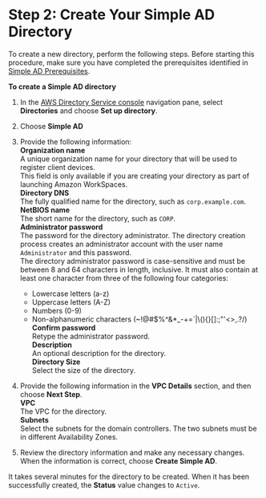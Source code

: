 # Step 2: Create Your Simple AD Directory<a name="gsg_create_directory"></a>

To create a new directory, perform the following steps\. Before starting this procedure, make sure you have completed the prerequisites identified in [Simple AD Prerequisites](prereq_simple.md)\.

**To create a Simple AD directory**

1. In the [AWS Directory Service console](https://console.aws.amazon.com/directoryservice/) navigation pane, select **Directories** and choose **Set up directory**\.

1. Choose **Simple AD**

1. Provide the following information:  
**Organization name**  
A unique organization name for your directory that will be used to register client devices\.  
This field is only available if you are creating your directory as part of launching Amazon WorkSpaces\.  
**Directory DNS**  
The fully qualified name for the directory, such as `corp.example.com`\.  
**NetBIOS name**  
The short name for the directory, such as `CORP`\.  
**Administrator password**  
The password for the directory administrator\. The directory creation process creates an administrator account with the user name `Administrator` and this password\.  
The directory administrator password is case\-sensitive and must be between 8 and 64 characters in length, inclusive\. It must also contain at least one character from three of the following four categories:  
   + Lowercase letters \(a\-z\)
   + Uppercase letters \(A\-Z\)
   + Numbers \(0\-9\)
   + Non\-alphanumeric characters \(\~\!@\#$%^&\*\_\-\+=`\|\\\(\)\{\}\[\]:;"'<>,\.?/\)  
**Confirm password**  
Retype the administrator password\.  
**Description**  
An optional description for the directory\.  
**Directory Size**  
Select the size of the directory\.

1. Provide the following information in the **VPC Details** section, and then choose **Next Step**\.  
**VPC**  
The VPC for the directory\.  
**Subnets**  
Select the subnets for the domain controllers\. The two subnets must be in different Availability Zones\. 

1. Review the directory information and make any necessary changes\. When the information is correct, choose **Create Simple AD**\.

It takes several minutes for the directory to be created\. When it has been successfully created, the **Status** value changes to `Active`\. 